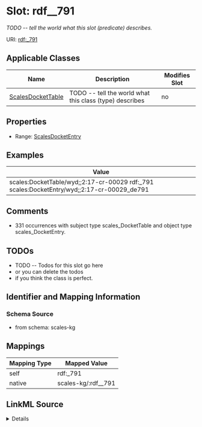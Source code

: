 

# Slot: rdf__791


_TODO -- tell the world what this slot (predicate) describes._





URI: [rdf:_791](http://www.w3.org/1999/02/22-rdf-syntax-ns#_791)



<!-- no inheritance hierarchy -->





## Applicable Classes

| Name | Description | Modifies Slot |
| --- | --- | --- |
| [ScalesDocketTable](../classes/ScalesDocketTable.md) | TODO -- tell the world what this class (type) describes |  no  |







## Properties

* Range: [ScalesDocketEntry](../classes/ScalesDocketEntry.md)






## Examples

| Value |
| --- |
| scales:DocketTable/wyd;;2:17-cr-00029 rdf:_791 scales:DocketEntry/wyd;;2:17-cr-00029_de791 |

## Comments

* 331 occurrences with subject type scales_DocketTable and object type scales_DocketEntry.

## TODOs

* TODO -- Todos for this slot go here
* or you can delete the todos
* if you think the class is perfect.

## Identifier and Mapping Information







### Schema Source


* from schema: scales-kg




## Mappings

| Mapping Type | Mapped Value |
| ---  | ---  |
| self | rdf:_791 |
| native | scales-kg/:rdf__791 |




## LinkML Source

<details>
```yaml
name: rdf__791
description: TODO -- tell the world what this slot (predicate) describes.
todos:
- TODO -- Todos for this slot go here
- or you can delete the todos
- if you think the class is perfect.
comments:
- 331 occurrences with subject type scales_DocketTable and object type scales_DocketEntry.
examples:
- value: scales:DocketTable/wyd;;2:17-cr-00029 rdf:_791 scales:DocketEntry/wyd;;2:17-cr-00029_de791
from_schema: scales-kg
rank: 1000
slot_uri: rdf:_791
alias: rdf__791
domain_of:
- scales_DocketTable
range: scales_DocketEntry

```
</details>
